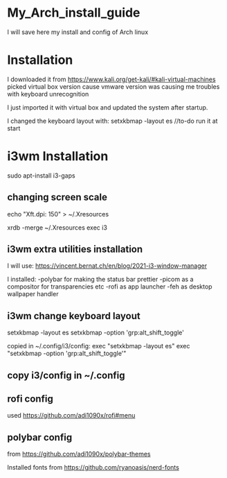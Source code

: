 # My_Arch_install_guide
I will save here my install and config of Arch linux

# Installation

I downloaded it from https://www.kali.org/get-kali/#kali-virtual-machines picked virtual box version cause vmware version was causing me troubles with keyboard unrecognition

I just imported it with virtual box and updated the system after startup.

I changed the keyboard layout with: setxkbmap -layout es  //to-do run it at start

# i3wm Installation

sudo apt-install i3-gaps

## changing screen scale 

echo "Xft.dpi: 150" > ~/.Xresources

xrdb -merge ~/.Xresources
exec i3

## i3wm extra utilities installation 

I will use: https://vincent.bernat.ch/en/blog/2021-i3-window-manager 

I installed:
-polybar for making the status bar prettier
-picom as a compositor for transparencies etc
-rofi as app launcher
-feh as desktop wallpaper handler

## i3wm change keyboard layout

setxkbmap -layout es
setxkbmap -option 'grp:alt_shift_toggle'

copied in ~/.config/i3/config:
exec "setxkbmap -layout es"
exec "setxkbmap -option 'grp:alt_shift_toggle'"

## copy i3/config in ~/.config

## rofi config

used https://github.com/adi1090x/rofi#menu

## polybar config

from https://github.com/adi1090x/polybar-themes

Installed fonts from https://github.com/ryanoasis/nerd-fonts



